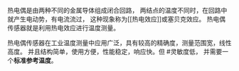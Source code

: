 热电偶是由两种不同的金属导体组成闭合回路，
两结点的温度不同时，在回路中就产生电动势，有电流流过，
这种现象称为[[热电效应]]或塞贝克效应。
热电偶传感器就是利用热电效应进行温度测量。

热电偶传感器在工业温度测量中应用广泛，具有较高的精确度，测量范围宽，线性高度。 并且结构简单，使用方便，性能稳定，响应快。但 #灵敏度低， 并需要一个**标准参考温度**。
